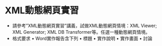 # XML動態網頁實習
- 請參考”XML動態網頁實習”講義，試做XML動態網頁情境：XML Viewer;  XML Generator;  XML DB Transformer等。任選一種動態網頁情境。 
- 格式要求 • Word實作報告含下列 • 標題 • 實作說明 • 實作畫面 • 討論
